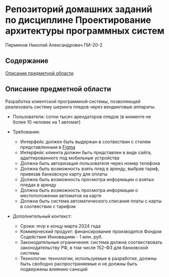 # Репозиторий домашних заданий по дисциплине Проектирование архитектуры программных систем

Перминов Николай Александрович ПИ-20-2

## Содержание 

[Описание предметной области](#описание-предметной-области)

## Описание предметной области

Разработка клиентской программной системы, позволяющей реализовать систему шеринга пледов через вендинговые аппараты.

* Пользователи: сотни тысяч арендаторов пледов (в моменте не более 10 человек на 1 автомат)

* Требования:
  * Интерфейс должен быть выдержан в соотвествии с стилем представленным в [Figma](https://www.figma.com/file/ps307rK7Asv4zydPCsEvp1/Get-a-blanket?type=design&node-id=3%3A53&mode=design&t=OipNMWndKoMap800-1)
  * Интерфейс клиента должен быть представлен в виде сайта, адаптированного под мобильные устройства
  * Должна быть авторизация пользователя через номер телефона
  * Должна быть возможность взять плед в аренду, выбрав тариф, привязав банковскую карту для оплаты
  * Должна быть возможность просмотра информации о взятых пледах в аренду
  * Должна быть возможность просмотра информации о местоположении автоматов на карте
  * Должна быть система автоматического списания платы с карты в соотвествии с тарифом
 
* Дополнительный контекст:
  * Сроки: mvp к концу марта 2024 года
  * Коммерческий продукт: финансирование производится Фондом Содействия Инновациям - 1 млн. руб.
  * Законодательные ограничения: система должна соотвествовать законодательству РФ, в том числе 152-ФЗ для банковской системы
  * Технологии: технологии, используемые в разработке, должны быть свободно распространяемые и не должны быть подвержены влиянию санкций

